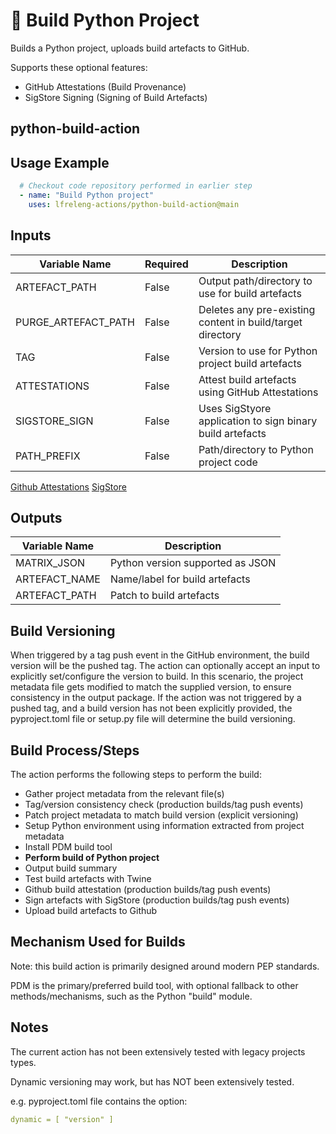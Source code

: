 <!--
# SPDX-License-Identifier: Apache-2.0
# SPDX-FileCopyrightText: 2025 The Linux Foundation
-->

# 🐍 Build Python Project

Builds a Python project, uploads build artefacts to GitHub.

Supports these optional features:

- GitHub Attestations (Build Provenance)
- SigStore Signing    (Signing of Build Artefacts)

## python-build-action

## Usage Example

<!-- markdownlint-disable MD046 -->

```yaml
  # Checkout code repository performed in earlier step
  - name: "Build Python project"
    uses: lfreleng-actions/python-build-action@main
```

<!-- markdownlint-enable MD046 -->

## Inputs

<!-- markdownlint-disable MD013 -->

| Variable Name       | Required | Description                                                |
| ------------------- | -------- | ---------------------------------------------------------- |
| ARTEFACT_PATH       | False    | Output path/directory to use for build artefacts           |
| PURGE_ARTEFACT_PATH | False    | Deletes any pre-existing content in build/target directory |
| TAG                 | False    | Version to use for Python project build artefacts          |
| ATTESTATIONS        | False    | Attest build artefacts using GitHub Attestations           |
| SIGSTORE_SIGN       | False    | Uses SigStyore application to sign binary build artefacts  |
| PATH_PREFIX         | False    | Path/directory to Python project code                      |

[Github Attestations](https://docs.github.com/en/actions/security-for-github-actions/using-artifact-attestations/using-artifact-attestations-to-establish-provenance-for-builds_)
[SigStore](https://www.sigstore.dev/)

<!-- markdownlint-enable MD013 -->

## Outputs

<!-- markdownlint-disable MD013 -->

| Variable Name | Description                      |
| ------------- | -------------------------------- |
| MATRIX_JSON   | Python version supported as JSON |
| ARTEFACT_NAME | Name/label for build artefacts   |
| ARTEFACT_PATH | Patch to build artefacts         |

<!-- markdownlint-enable MD013 -->

## Build Versioning

When triggered by a tag push event in the GitHub environment, the build version
will be the pushed tag. The action can optionally accept an input to explicitly
set/configure the version to build. In this scenario, the project metadata file
gets modified to match the supplied version, to ensure consistency in the
output package. If the action was not triggered by a pushed tag, and a build
version has not been explicitly provided, the pyproject.toml file or setup.py
file will determine the build versioning.

## Build Process/Steps

The action performs the following steps to perform the build:

- Gather project metadata from the relevant file(s)
- Tag/version consistency check (production builds/tag push events)
- Patch project metadata to match build version (explicit versioning)
- Setup Python environment using information extracted from project metadata
- Install PDM build tool
- **Perform build of Python project**
- Output build summary
- Test build artefacts with Twine
- Github build attestation (production builds/tag push events)
- Sign artefacts with SigStore (production builds/tag push events)
- Upload build artefacts to Github

## Mechanism Used for Builds

Note: this build action is primarily designed around modern PEP standards.

PDM is the primary/preferred build tool, with optional fallback to other
methods/mechanisms, such as the Python "build" module.

## Notes

The current action has not been extensively tested with legacy projects types.

Dynamic versioning may work, but has NOT been extensively tested.

e.g. pyproject.toml file contains the option:

```yaml
dynamic = [ "version" ]
```
